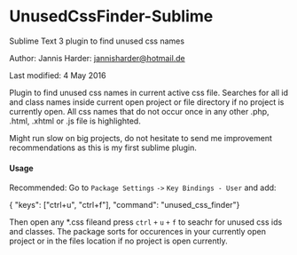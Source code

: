 # UnusedCssFinder-Sublime
Sublime Text 3 plugin to find unused css names

Author: Jannis Harder: jannisharder@hotmail.de

Last modified: 4 May 2016

Plugin to find unused css names in current active css file. Searches for all id and class names inside current open project or file directory if no project is currently open. All css names that do not occur once in any other .php, .html, .xhtml or .js file is highlighted.

Might run slow on big projects, do not hesitate to send me improvement recommendations as this is my first sublime plugin.

#### Usage
Recommended:
Go to `Package Settings` `->` `Key Bindings - User` and add:

{ "keys": ["ctrl+u", "ctrl+f"], "command": "unused_css_finder"}

Then open any *.css fileand press `ctrl` `+` `u` `+` `f` to seachr for unused css ids and classes. The package sorts for occurences in your currently open project or in the files location if no project is open currently.
